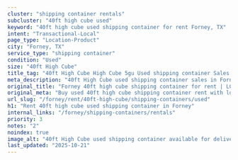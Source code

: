 ```yaml
---
cluster: "shipping container rentals"
subcluster: "40ft high cube used"
keyword: "40ft high cube used shipping container for rent Forney, TX"
intent: "Transactional-Local"
page_type: "Location-Product"
city: "Forney, TX"
service_type: "shipping container"
condition: "Used"
size: "40ft High Cube"
title_tag: "40ft High Cube High Cube 5gu Used shipping container Sales in Forney | LC Container"
meta_description: "40ft High Cube used shipping container sales in Forney. High cube containers with extra height. Fast delivery, competitive pricing. Serving shipping containers area. Quote ID: MHC. Call (214) 524-4168 for your free quote today."
original_title: "Forney 40ft high cube shipping container for rent | LC"
original_meta: "Buy used 40ft high cube shipping container rent with local delivery in Forney, TX. LC Container — local Since 2003. Request a fast quote today."
url_slug: "/forney/rent/40ft-high-cube/shipping-containers/used"
h1: "Rent 40ft high cube used shipping container in Forney"
internal_links: "/forney/shipping-containers/rentals"
priority: 3
notes: "2"
noindex: true
image_alt: "40ft High Cube used shipping container available for delivery in Forney"
last_updated: "2025-10-21"
---
```


<!-- TODO: Add unique city/inventory copy, images, and internal links here. -->
